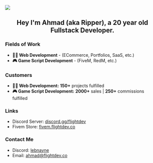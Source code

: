 <img src="https://i.imgur.com/89aPOW0.png">

## <div id="header" align="center"> Hey I'm Ahmad (aka Ripper), a 20 year old Fullstack Developer. </div>

### Fields of Work

<ul>
  <li>
    <b>🧑‍💻 Web Development</b> - (ECommerce, Portfolios, SaaS, etc.)
  </li>
  <li>
    <b>🎮 Game Script Development</b> - (FiveM, RedM, etc.)
  </li>
</ul>


### Customers
<ul>
  <li>
    <b>🧑‍💻 Web Development:</b> <b>150+</b> projects fulfilled
  </li>
  <li>
    <b>🎮 Game Script Development:</b> <b>2000+</b> sales | <b>250+</b> commissions fulfilled
  </li>
</ul>

### Links
* Discord Server: [discord.gg/flightdev](https://discord.gg/flightdev)
* Fivem Store: [fivem.flightdev.co](https://fivem.flightdev.co)

### Contact Me
* Discord: [lebnayne](https://discordapp.com/users/776443665823825950)
* Email: [ahmad@flightdev.co](mailto:ahmad@flightdev.co) 
